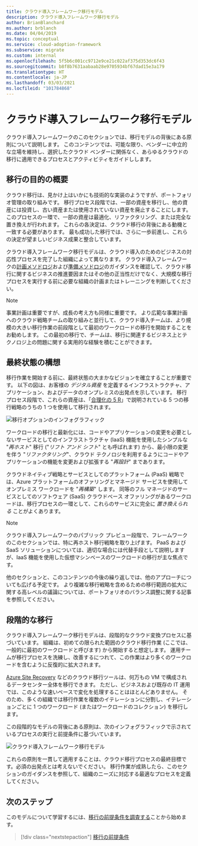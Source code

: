```yaml
---
title: クラウド導入フレームワーク移行モデル
description: クラウド導入フレームワーク移行モデル
author: BrianBlanchard
ms.author: brblanch
ms.date: 04/04/2019
ms.topic: conceptual
ms.service: cloud-adoption-framework
ms.subservice: migrate
ms.custom: internal
ms.openlocfilehash: 5f5b6c001cc9712e9ce21c022af375d353dc6f43
ms.sourcegitcommit: b8f8b7631aabaab28e9705934bf67dad15e3a179
ms.translationtype: HT
ms.contentlocale: ja-JP
ms.lasthandoff: 03/03/2021
ms.locfileid: "101784868"
---
```

# <a name="cloud-adoption-framework-migration-model"></a>クラウド導入フレームワーク移行モデル

クラウド導入フレームワークのこのセクションでは、移行モデルの背後にある原則について説明します。 このコンテンツでは、可能な限り、ベンダーに中立的な立場を維持し、選択したクラウド ベンダーに関係なく、あらゆるクラウドの移行に適用できるプロセスとアクティビティをガイドしします。

## <a name="understand-migration-motivations"></a>移行の目的の概要

クラウド移行は、見かけ上はいかにも技術的な実装のようですが、ポートフォリオ管理の取り組みです。 移行プロセス段階では、一部の資産を移行し、他の資産には投資し、古い資産または使用されていない資産を廃止することにします。 このプロセスの一環で、一部の資産は最適化、リファクタリング、または完全な置き換えが行われます。 これらの各決定は、クラウド移行の背後にある動機と一致する必要があります。 最も成功した移行では、さらに一歩前進し、これらの決定が望ましいビジネス成果と整合しています。

クラウド導入フレームワーク移行モデルは、クラウド導入のためのビジネスの対応性プロセスを完了した組織によって異なります。 クラウド導入フレームワークの[計画メソドロジ](../../plan/index.md)および[準備メソドロジ](../../ready/index.md)のガイダンスを確認して、クラウド移行に関するビジネスの推進要因またはその他の正当性だけでなく、大規模な移行プロセスを実行する前に必要な組織の計画またはトレーニングを判断してください。

> [!NOTE]
> 事業計画は重要ですが、成長の考え方も同様に重要です。 より広範な事業計画へのクラウド戦略チームの取り組みと並行して、クラウド導入チームは、より規模の大きい移行作業の前段階として最初のワークロードの移行を開始することをお勧めします。 この最初の移行で、チームは、移行に関連するビジネス上とテクノロジ上の問題に関する実用的な経験を積むことができます。

## <a name="envision-an-end-state"></a>最終状態の構想

移行作業を開始する前に、最終状態の大まかなビジョンを確立することが重要です。 以下の図は、お客様の *デジタル資産* を定義するインフラストラクチャ、アプリケーション、およびデータのオンプレミスの出発点を示しています。 移行プロセス段階で、これらの資産は、「[合理化の 5 R](../../digital-estate/5-rs-of-rationalization.md)」で説明されている 5 つの移行戦略のうちの 1 つを使用して移行されます。

![移行オプションのインフォグラフィック](../../_images/migrate/migration-options.png)

ワークロードの移行と最新化には、コードやアプリケーションの変更を必要としないサービスとしてのインフラストラクチャ (IaaS) 機能を使用したシンプルな "*再ホスト*" 移行 ("*リフト アンド シフト*" とも呼ばれます) から、最小限の変更を伴う "*リファクタリング*"、クラウド テクノロジを利用するようにコードやアプリケーションの機能を変更および拡張する "*再設計*" まであります。

クラウドネイティブ戦略とサービスとしてのプラットフォーム (PaaS) 戦略では、Azure プラットフォームのオファリングとマネージド サービスを使用してオンプレミス ワークロードを "*再構築*" します。 同等のフル マネージドのサービスとしてのソフトウェア (SaaS) クラウドベース オファリングがあるワークロードは、移行プロセスの一環として、これらのサービスに完全に *置き換えられる* ことがよくあります。

> [!NOTE]
> クラウド導入フレームワークのパブリック プレビュー段階で、フレームワークのこのセクションでは、特に再ホスト移行戦略を取り上げます。 PaaS および SaaS ソリューションについては、適切な場合には代替手段として説明しますが、IaaS 機能を使用した仮想マシンベースのワークロードの移行が主な焦点です。
>
> 他のセクションと、このコンテンツの今後の繰り返しでは、他のアプローチについても広げる予定です。 より複雑な移行戦略を含めるための移行範囲の拡大に関する高レベルの議論については、ポートフォリオのバランス調整に関する記事を参照してください。

## <a name="incremental-migration"></a>段階的な移行

クラウド導入フレームワーク移行モデルは、段階的なクラウド変換プロセスに基づいています。 組織は、初めての限られた範囲のクラウド移行作業 (ここでは、一般的に最初のワークロードと呼びます) から開始すると想定します。 運用チームが移行プロセスを洗練し、改善するにつれて、この作業はより多くのワークロードを含むように反復的に拡大されます。

[Azure Site Recovery](/azure/site-recovery/site-recovery-overview) などのクラウド移行ツールは、何万もの VM で構成されるデータセンター全体を移行できます。 ただし、ビジネスおよび既存の IT 運用では、このような速いペースで変化を処理することはほとんどありません。 そのため、多くの組織では移行作業を複数のイテレーションに分割し、イテレーションごとに 1 つのワークロード (またはワークロードのコレクション) を移行します。

この段階的なモデルの背後にある原則は、次のインフォグラフィックで示されているプロセスの実行と前提条件に基づいています。

![クラウド導入フレームワーク移行モデル](../../_images/migrate/methodology.png)

これらの原則を一貫して適用することは、クラウド移行プロセスの最終目標です。必須の出発点とは考えないでください。 移行作業が成熟したら、このセクションのガイダンスを参照して、組織のニーズに対応する最適なプロセスを定義してください。

## <a name="next-steps"></a>次のステップ

このモデルについて学習するには、[移行の前提条件を調査する](./prerequisites/index.md)ことから始めます。

> [!div class="nextstepaction"]
> [移行の前提条件](./prerequisites/index.md)
